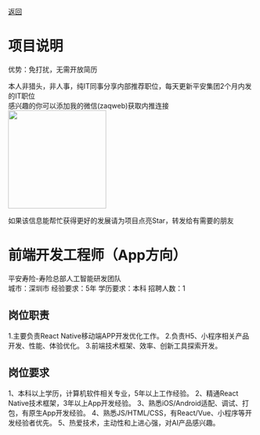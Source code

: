 [返回](../)

# 项目说明

优势：免打扰，无需开放简历

本人非猎头，非人事，纯IT同事分享内部推荐职位，每天更新平安集团2个月内发的IT职位  
感兴趣的你可以添加我的微信(zaqweb)获取内推连接  
<img src="https://github.com/zaqweb/PA-IT-JOBS/blob/master/WechatICode.jpeg"  height="200" width="200">

如果该信息能帮忙获得更好的发展请为项目点亮Star，转发给有需要的朋友

# 前端开发工程师（App方向）
平安寿险-寿险总部人工智能研发团队  
城市：深圳市 经验要求：5年 学历要求：本科  招聘人数：1

## 岗位职责
1.主要负责React Native移动端APP开发优化工作。
2.负责H5、小程序相关产品开发、性能、体验优化。
3.前端技术框架、效率、创新工具探索开发。

## 岗位要求
1、本科以上学历，计算机软件相关专业，5年以上工作经验。
2、精通React Native技术框架，3年以上App开发经验。
3、熟悉iOS/Android适配、调试、打包，有原生App开发经验。
4、熟悉JS/HTML/CSS，有React/Vue、小程序等开发经验者优先。
5、热爱技术，主动性和上进心强，对AI产品感兴趣。




